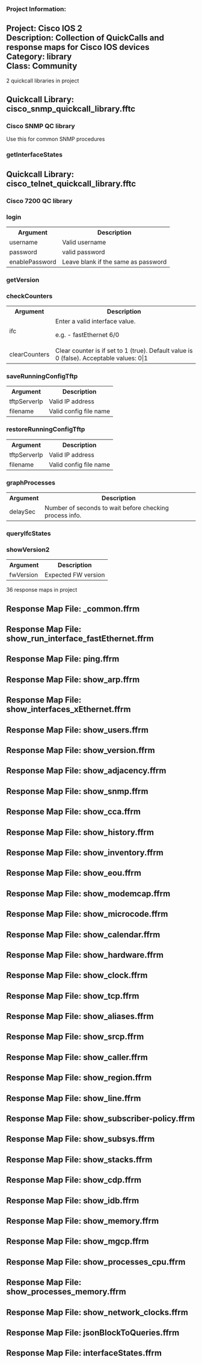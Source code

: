### Project Information:
Project: Cisco IOS 2  
Description: Collection of QuickCalls and response maps for Cisco IOS devices  
Category: library  
Class: Community
 ----
2 quickcall libraries in project
## Quickcall Library: cisco_snmp_quickcall_library.fftc
### Cisco SNMP QC library
Use this for common SNMP procedures
### getInterfaceStates
## Quickcall Library: cisco_telnet_quickcall_library.fftc
### Cisco 7200 QC library
### login
<table><tr><th>Argument</th><th>Description</th></tr>
<tr><td>username</td><td>Valid username</tr></td>
<tr><td>password</td><td>valid password</tr></td>
<tr><td>enablePassword</td><td>Leave blank if the same as password</tr></td></table>

### getVersion
### checkCounters
<table><tr><th>Argument</th><th>Description</th></tr>
<tr><td>ifc</td><td>Enter a valid interface value.

e.g. - fastEthernet 6/0</tr></td>
<tr><td>clearCounters</td><td>Clear counter is if set to 1 (true). Default value is 0 (false).
Acceptable values: 0|1</tr></td></table>

### saveRunningConfigTftp
<table><tr><th>Argument</th><th>Description</th></tr>
<tr><td>tftpServerIp</td><td>Valid IP address</tr></td>
<tr><td>filename</td><td>Valid config file name</tr></td></table>

### restoreRunningConfigTftp
<table><tr><th>Argument</th><th>Description</th></tr>
<tr><td>tftpServerIp</td><td>Valid IP address</tr></td>
<tr><td>filename</td><td>Valid config file name</tr></td></table>

### graphProcesses
<table><tr><th>Argument</th><th>Description</th></tr>
<tr><td>delaySec</td><td>Number of seconds to wait before checking process info.</tr></td></table>

### queryIfcStates
### showVersion2
<table><tr><th>Argument</th><th>Description</th></tr>
<tr><td>fwVersion</td><td>Expected FW version</tr></td></table>

36 response maps in project
## Response Map File: _common.ffrm
## Response Map File: show_run_interface_fastEthernet.ffrm
## Response Map File: ping.ffrm
## Response Map File: show_arp.ffrm
## Response Map File: show_interfaces_xEthernet.ffrm
## Response Map File: show_users.ffrm
## Response Map File: show_version.ffrm
## Response Map File: show_adjacency.ffrm
## Response Map File: show_snmp.ffrm
## Response Map File: show_cca.ffrm
## Response Map File: show_history.ffrm
## Response Map File: show_inventory.ffrm
## Response Map File: show_eou.ffrm
## Response Map File: show_modemcap.ffrm
## Response Map File: show_microcode.ffrm
## Response Map File: show_calendar.ffrm
## Response Map File: show_hardware.ffrm
## Response Map File: show_clock.ffrm
## Response Map File: show_tcp.ffrm
## Response Map File: show_aliases.ffrm
## Response Map File: show_srcp.ffrm
## Response Map File: show_caller.ffrm
## Response Map File: show_region.ffrm
## Response Map File: show_line.ffrm
## Response Map File: show_subscriber-policy.ffrm
## Response Map File: show_subsys.ffrm
## Response Map File: show_stacks.ffrm
## Response Map File: show_cdp.ffrm
## Response Map File: show_idb.ffrm
## Response Map File: show_memory.ffrm
## Response Map File: show_mgcp.ffrm
## Response Map File: show_processes_cpu.ffrm
## Response Map File: show_processes_memory.ffrm
## Response Map File: show_network_clocks.ffrm
## Response Map File: jsonBlockToQueries.ffrm
## Response Map File: interfaceStates.ffrm